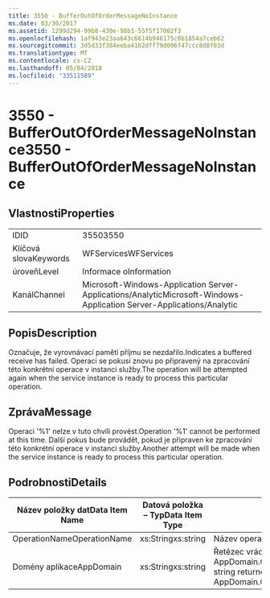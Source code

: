```yaml
---
title: 3550 - BufferOutOfOrderMessageNoInstance
ms.date: 03/30/2017
ms.assetid: 1299d294-99b8-430e-98b1-55f5f17002f3
ms.openlocfilehash: 1af943e23aa643c6614b946175c0b1854a7ceb62
ms.sourcegitcommit: 3d5d33f384eeba41b2dff79d096f47ccc8d8f03d
ms.translationtype: MT
ms.contentlocale: cs-CZ
ms.lasthandoff: 05/04/2018
ms.locfileid: "33511589"
---
```

# <a name="3550---bufferoutofordermessagenoinstance"></a><span data-ttu-id="6fc72-102">3550 - BufferOutOfOrderMessageNoInstance</span><span class="sxs-lookup"><span data-stu-id="6fc72-102">3550 - BufferOutOfOrderMessageNoInstance</span></span>
## <a name="properties"></a><span data-ttu-id="6fc72-103">Vlastnosti</span><span class="sxs-lookup"><span data-stu-id="6fc72-103">Properties</span></span>  
  
|||  
|-|-|  
|<span data-ttu-id="6fc72-104">ID</span><span class="sxs-lookup"><span data-stu-id="6fc72-104">ID</span></span>|<span data-ttu-id="6fc72-105">3550</span><span class="sxs-lookup"><span data-stu-id="6fc72-105">3550</span></span>|  
|<span data-ttu-id="6fc72-106">Klíčová slova</span><span class="sxs-lookup"><span data-stu-id="6fc72-106">Keywords</span></span>|<span data-ttu-id="6fc72-107">WFServices</span><span class="sxs-lookup"><span data-stu-id="6fc72-107">WFServices</span></span>|  
|<span data-ttu-id="6fc72-108">úroveň</span><span class="sxs-lookup"><span data-stu-id="6fc72-108">Level</span></span>|<span data-ttu-id="6fc72-109">Informace o</span><span class="sxs-lookup"><span data-stu-id="6fc72-109">Information</span></span>|  
|<span data-ttu-id="6fc72-110">Kanál</span><span class="sxs-lookup"><span data-stu-id="6fc72-110">Channel</span></span>|<span data-ttu-id="6fc72-111">Microsoft-Windows-Application Server-Applications/Analytic</span><span class="sxs-lookup"><span data-stu-id="6fc72-111">Microsoft-Windows-Application Server-Applications/Analytic</span></span>|  
  
## <a name="description"></a><span data-ttu-id="6fc72-112">Popis</span><span class="sxs-lookup"><span data-stu-id="6fc72-112">Description</span></span>  
 <span data-ttu-id="6fc72-113">Označuje, že vyrovnávací pamětí příjmu se nezdařilo.</span><span class="sxs-lookup"><span data-stu-id="6fc72-113">Indicates a buffered receive has failed.</span></span> <span data-ttu-id="6fc72-114">Operaci se pokusí znovu po připravený na zpracování této konkrétní operace v instanci služby.</span><span class="sxs-lookup"><span data-stu-id="6fc72-114">The operation will be attempted again when the service instance is ready to process this particular operation.</span></span>  
  
## <a name="message"></a><span data-ttu-id="6fc72-115">Zpráva</span><span class="sxs-lookup"><span data-stu-id="6fc72-115">Message</span></span>  
 <span data-ttu-id="6fc72-116">Operaci '%1' nelze v tuto chvíli provést.</span><span class="sxs-lookup"><span data-stu-id="6fc72-116">Operation '%1' cannot be performed at this time.</span></span> <span data-ttu-id="6fc72-117">Další pokus bude provádět, pokud je připraven ke zpracování této konkrétní operace v instanci služby.</span><span class="sxs-lookup"><span data-stu-id="6fc72-117">Another attempt will be made when the service instance is ready to process this particular operation.</span></span>  
  
## <a name="details"></a><span data-ttu-id="6fc72-118">Podrobnosti</span><span class="sxs-lookup"><span data-stu-id="6fc72-118">Details</span></span>  
  
|<span data-ttu-id="6fc72-119">Název položky dat</span><span class="sxs-lookup"><span data-stu-id="6fc72-119">Data Item Name</span></span>|<span data-ttu-id="6fc72-120">Datová položka – Typ</span><span class="sxs-lookup"><span data-stu-id="6fc72-120">Data Item Type</span></span>|<span data-ttu-id="6fc72-121">Popis</span><span class="sxs-lookup"><span data-stu-id="6fc72-121">Description</span></span>|  
|--------------------|--------------------|-----------------|  
|<span data-ttu-id="6fc72-122">OperationName</span><span class="sxs-lookup"><span data-stu-id="6fc72-122">OperationName</span></span>|<span data-ttu-id="6fc72-123">xs:String</span><span class="sxs-lookup"><span data-stu-id="6fc72-123">xs:string</span></span>|<span data-ttu-id="6fc72-124">Název operace.</span><span class="sxs-lookup"><span data-stu-id="6fc72-124">The name of the operation.</span></span>|  
|<span data-ttu-id="6fc72-125">Domény aplikace</span><span class="sxs-lookup"><span data-stu-id="6fc72-125">AppDomain</span></span>|<span data-ttu-id="6fc72-126">xs:String</span><span class="sxs-lookup"><span data-stu-id="6fc72-126">xs:string</span></span>|<span data-ttu-id="6fc72-127">Řetězec vrácený AppDomain.CurrentDomain.FriendlyName.</span><span class="sxs-lookup"><span data-stu-id="6fc72-127">The string returned by AppDomain.CurrentDomain.FriendlyName.</span></span>|
